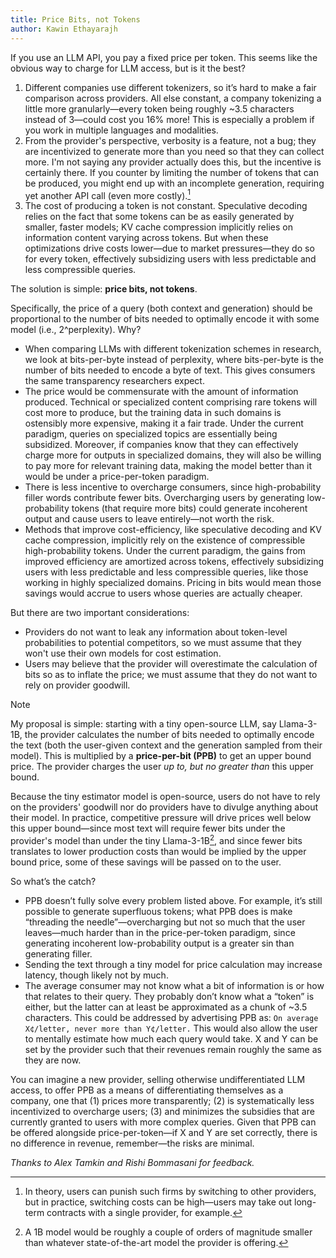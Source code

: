 ```yaml
---
title: Price Bits, not Tokens
author: Kawin Ethayarajh
---
```

If you use an LLM API, you pay a fixed price per token. This seems like the obvious way to charge for LLM access, but is it the best?
1. Different companies use different tokenizers, so it’s hard to make a fair comparison across providers. All else constant, a company tokenizing a little more granularly—every token being roughly ~3.5 characters instead of 3—could cost you 16% more! This is especially a problem if you work in multiple languages and modalities.
2. From the provider's perspective, verbosity is a feature, not a bug; they are incentivized to generate more than you need so that they can collect more. I'm not saying any provider actually does this, but the incentive is certainly there. If you counter by limiting the number of tokens that can be produced, you might end up with an incomplete generation, requiring yet another API call (even more costly).[^1]
3. The cost of producing a token is not constant. Speculative decoding relies on the fact that some tokens can be as easily generated by smaller, faster models; KV cache compression implicitly relies on information content varying across tokens. But when these optimizations drive costs lower—due to market pressures—they do so for every token, effectively subsidizing users with less predictable and less compressible queries.

The solution is simple: **price bits, not tokens**.

Specifically, the price of a query (both context and generation) should be proportional to the number of bits needed to optimally encode it with some model (i.e., 2^perplexity). Why?
- When comparing LLMs with different tokenization schemes in research, we look at bits-per-byte instead of perplexity, where bits-per-byte is the number of bits needed to encode a byte of text. This gives consumers the same transparency researchers expect.
- The price would be commensurate with the amount of information produced. Technical or specialized content comprising rare tokens will cost more to produce, but the training data in such domains is ostensibly more expensive, making it a fair trade. Under the current paradigm, queries on specialized topics are essentially being subsidized. Moreover, if companies know that they can effectively charge more for outputs in specialized domains, they will also be willing to pay more for relevant training data, making the model better than it would be under a price-per-token paradigm.
- There is less incentive to overcharge consumers, since high-probability filler words contribute fewer bits. Overcharging users by generating low-probability tokens (that require more bits) could generate incoherent output and cause users to leave entirely—not worth the risk.
- Methods that improve cost-efficiency, like speculative decoding and KV cache compression, implicitly rely on the existence of compressible high-probability tokens. Under the current paradigm, the gains from improved efficiency are amortized across tokens, effectively subsidizing users with less predictable and less compressible queries, like those working in highly specialized domains. Pricing in bits would mean those savings would accrue to users whose queries are actually cheaper.

But there are two important considerations:
- Providers do not want to leak any information about token-level probabilities to potential competitors, so we must assume that they won't use their own models for cost estimation.
- Users may believe that the provider will overestimate the calculation of bits so as to inflate the price; we must assume that they do not want to rely on provider goodwill.

> [!NOTE]
> My proposal is simple: starting with a tiny open-source LLM, say Llama-3-1B, the provider calculates the number of bits needed to optimally encode the text (both the user-given context and the generation sampled from their model). This is multiplied by a **price-per-bit (PPB)** to get an upper bound price. The provider charges the user *up to, but no greater than* this upper bound. 

Because the tiny estimator model is open-source, users do not have to rely on the providers' goodwill nor do providers have to divulge anything about their model. In practice, competitive pressure will drive prices well below this upper bound—since most text will require fewer bits under the provider's model than under the tiny Llama-3-1B[^2], and since fewer bits translates to lower production costs than would be implied by the upper bound price, some of these savings will be passed on to the user.

So what’s the catch?
- PPB doesn’t fully solve every problem listed above. For example, it’s still possible to generate superfluous tokens; what PPB does is make “threading the needle”—overcharging but not so much that the user leaves—much harder than in the price-per-token paradigm, since generating incoherent low-probability output is a greater sin than generating filler. 
- Sending the text through a tiny model for price calculation may increase latency, though likely not by much.
- The average consumer may not know what a bit of information is or how that relates to their query. They probably don’t know what a “token” is either, but the latter can at least be approximated as a chunk of ~3.5 characters. This could be addressed by advertising PPB as: `On average X¢/letter, never more than Y¢/letter.` This would also allow the user to mentally estimate how much each query would take. X and Y can be set by the provider such that their revenues remain roughly the same as they are now.

You can imagine a new provider, selling otherwise undifferentiated LLM access, to offer PPB as a means of differentiating themselves as a company, one that (1) prices more transparently; (2) is systematically less incentivized to overcharge users; (3) and minimizes the subsidies that are currently granted to users with more complex queries. Given that PPB can be offered alongside price-per-token—if X and Y are set correctly, there is no difference in revenue, remember—the risks are minimal.

*Thanks to Alex Tamkin and Rishi Bommasani for feedback.*

[^1]: In theory, users can punish such firms by switching to other providers, but in practice, switching costs can be high—users may take out long-term contracts with a single provider, for example.

[^2]: A 1B model would be roughly a couple of orders of magnitude smaller than whatever state-of-the-art model the provider is offering.
